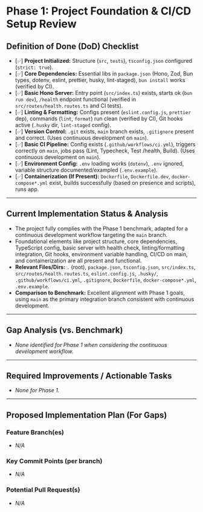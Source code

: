 # Phase 1: Project Foundation & CI/CD Setup Review

## Definition of Done (DoD) Checklist
*   [`✅`] **Project Initialized:** Structure (`src`, `tests`), `tsconfig.json` configured (`strict: true`).
*   [`✅`] **Core Dependencies:** Essential libs in `package.json` (Hono, Zod, Bun types, dotenv, eslint, prettier, husky, lint-staged), `bun install` works (verified by CI).
*   [`✅`] **Basic Hono Server:** Entry point (`src/index.ts`) exists, starts ok (`bun run dev`), `/health` endpoint functional (verified in `src/routes/health.routes.ts` and CI tests).
*   [`✅`] **Linting & Formatting:** Configs present (`eslint.config.js`, `prettier` dep), commands (`lint`, `format`) run clean (verified by CI), Git hooks active (`.husky` dir, `lint-staged` config).
*   [`✅`] **Version Control:** `.git` exists, `main` branch exists, `.gitignore` present and correct. (Uses continuous development on `main`).
*   [`✅`] **Basic CI Pipeline:** Config exists (`.github/workflows/ci.yml`), triggers correctly on `main`, jobs pass (Lint, Typecheck, Test /health, Build). (Uses continuous development on `main`).
*   [`✅`] **Environment Config:** `.env` loading works (`dotenv`), `.env` ignored, variable structure documented/exampled (`.env.example`).
*   [`✅`] **Containerization (If Present):** `Dockerfile`, `Dockerfile.dev`, `docker-compose*.yml` exist, builds successfully (based on presence and scripts), runs app.

---

## Current Implementation Status & Analysis
*   The project fully complies with the Phase 1 benchmark, adapted for a continuous development workflow targeting the `main` branch.
*   Foundational elements like project structure, core dependencies, TypeScript config, basic server with health check, linting/formatting integration, Git hooks, environment variable handling, CI/CD on main, and containerization are all present and functional.
*   **Relevant Files/Dirs:** `.` (root), `package.json`, `tsconfig.json`, `src/index.ts`, `src/routes/health.routes.ts`, `eslint.config.js`, `.husky/`, `.github/workflows/ci.yml`, `.gitignore`, `Dockerfile`, `docker-compose*.yml`, `.env.example`.
*   **Comparison to Benchmark:** Excellent alignment with Phase 1 goals, using `main` as the primary integration branch consistent with continuous development.

---

## Gap Analysis (vs. Benchmark)
*   _None identified for Phase 1 when considering the continuous development workflow._

---

## Required Improvements / Actionable Tasks
*   _None for Phase 1._

---

## Proposed Implementation Plan (For Gaps)

### Feature Branch(es)
*   _N/A_

### Key Commit Points (per branch)
*   _N/A_

### Potential Pull Request(s)
*   _N/A_ 